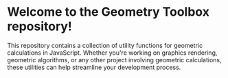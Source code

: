 

# Welcome to the Geometry Toolbox repository! 

This repository contains a collection of utility functions for geometric calculations in JavaScript. 
Whether you're working on graphics rendering, geometric algorithms, or any other project involving geometric calculations, these utilities can help streamline your development process.
